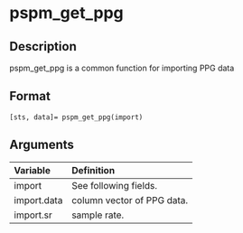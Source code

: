 # pspm_get_ppg
## Description
pspm_get_ppg is a common function for importing PPG data

## Format
`[sts, data]= pspm_get_ppg(import)`

## Arguments
| Variable | Definition |
|:--|:--|
| import | See following fields. |
| import.data | column vector of PPG data. |
| import.sr | sample rate. |
